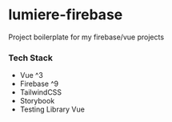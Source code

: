 # lumiere-firebase

Project boilerplate for my firebase/vue projects

### Tech Stack
- Vue ^3
- Firebase ^9
- TailwindCSS
- Storybook
- Testing Library Vue
